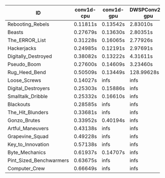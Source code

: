 |ID|conv1d-cpu|conv1d-gpu|DWSPConv2D-gpu|gemm-gpu|avg|
|-|-|-|-|-|-|
|Rebooting_Rebels|0.11811s|0.13542s|2.83010s|1.65874s|1.18560s|
|Beasts|0.27679s|0.13630s|2.80351s|1.85493s|1.26789s|
|The_ERROR_List|0.31228s|0.16065s|2.77926s|1.84780s|1.27500s|
|Hackerjacks|0.24985s|0.12191s|2.97691s|1.89417s|1.31071s|
|Digitally_Destroyed|0.38082s|0.13222s|4.31611s|2.37735s|1.80162s|
|Pseudo_Boom|0.27600s|0.14609s|3.23460s|4.33835s|1.99876s|
|Rug_Heed_Bend|0.50509s|0.13449s|128.99628s|4.33717s|33.49326s|
|Loose_Screws|0.14027s|infs|infs|1.98074s|infs|
|Digital_Destroyers|0.25303s|0.15886s|infs|1.86427s|infs|
|Smalltalk_Dribble|0.25332s|0.16610s|infs|1.85788s|infs|
|Blackouts|0.28585s|infs|infs|1.69657s|infs|
|The_Hit_Blunders|0.33681s|infs|infs|4.39501s|infs|
|Gonzo_Brutes|0.33952s|0.40194s|infs|4.33621s|infs|
|Artful_Maneuvers|0.43138s|infs|infs|4.37472s|infs|
|Grapevine_Squad|0.49228s|infs|infs|4.39495s|infs|
|Key_to_Innovation|0.57138s|infs|infs|4.38959s|infs|
|Byte_Mechanics|0.61937s|0.14707s|infs|4.34110s|infs|
|Pint_Sized_Benchwarmers|0.63675s|infs|infs|4.38568s|infs|
|Computer_Crew|0.66649s|infs|infs|4.39663s|infs|
